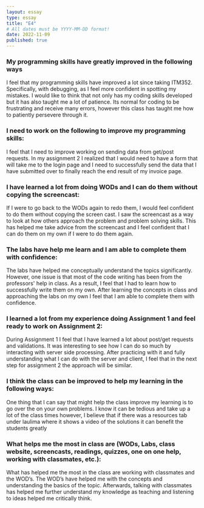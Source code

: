 ```yaml
---
layout: essay
type: essay
title: "E4"
# All dates must be YYYY-MM-DD format!
date: 2022-11-09
published: true
---
```

<h3>My programming skills have greatly improved in the following ways</h3>
I feel that my programming skills have improved a lot since taking ITM352. Specifically, with debugging, as I feel more confident in spotting my mistakes. I would like to think that not only has my coding skills developed but it has also taught me a lot of patience. Its normal for coding to be frustrating and receive many errors, however this class has taught me how to patiently persevere through it. 
<h3>I need to work on the following to improve my programming skills:</h3>
I feel that I need to improve working on sending data from get/post requests. In my assignment 2 I realized that I would need to have a form that will take me to the login page and I need to successfully send the data that I have submitted over to finally reach the end result of my invoice page. 
<h3>I have learned a lot from doing WODs and I can do them without copying the screencast:</h3>
If I were to go back to the WODs again to redo them, I would feel confident to do them without copying the screen cast. I saw the screencast as a way to look at how others approach the problem and problem solving skills. This has helped me take advice from the screencast and I feel confident that I can do them on my own if I were to do them again. 
<h3>The labs have help me learn and I am able to complete them with confidence:</h3>
The labs have helped me conceptually understand the topics significantly. However, one issue is that most of the code writing has been from the professors' help in class. As a result, I feel that I had to learn how to successfully write them on my own. After learning the concepts in class and approaching the labs on my own I feel that I am able to complete them with confidence. 
<h3>I learned a lot from my experience doing Assignment 1 and feel ready to work on Assignment 2:</h3>
During Assignment 1 I feel that I have learned a lot about post/get requests and validations. It was interesting to see how I can do so much by interacting with server side processing. After practicing with it and fully understanding what I can do with the server and client, I feel that in the next step for assignment 2 the approach will be similar. 
<h3>I think the class can be improved to help my learning in the following ways:</h3>
One thing that I can say that might help the class improve my learning is to go over the on your own problems. I know it can be tedious and take up a lot of the class times however, I believe that if there was a resources tab under laulima where it shows a video of the solutions it can benefit the students greatly
<h3>What helps me the most in class are (WODs, Labs, class website, screencasts, readings, quizzes, one on one help, working with classmates, etc.):</h3>
What has helped me the most in the class are working with classmates and the WOD’s. The WOD’s have helped me with the concepts and understanding the basics of the topic. Afterwards, talking with classmates has helped me further understand my knowledge as teaching and listening to ideas helped me critically think. 

